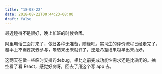 ```yaml
---
title: "18-08-22"
date: 2018-08-22T00:44:23+08:00
draft: false
---
```


最近睡得不是很好，晚上加班的时候会困。

阿里电话三面打来了，依旧各种无准备，随缘吧。实习生的评价流程已经走完了，基本上不需要我去参与，等结果出来就行了。还是希望结果越早出来约好。

这两天在做一些临时安排的debug，相比之前完成功能性需求还是比较闲的。抽空看了看 React，感觉好爽呀，回去了用这个写 app 去。
